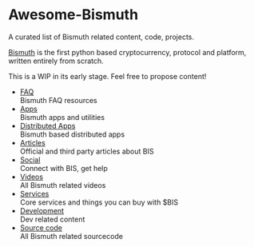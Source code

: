 # Awesome-Bismuth
A curated list of Bismuth related content, code, projects.

[Bismuth](http://bismuth.cz) is the first python based cryptocurrency, protocol and platform, written entirely from scratch.

This is a WIP in its early stage. Feel free to propose content!


* [FAQ](https://github.com/bismuthfoundation/Awesome-Bismuth/blob/master/FAQ_Help.md)  
  Bismuth FAQ resources
* [Apps](https://github.com/bismuthfoundation/Awesome-Bismuth/blob/master/Apps.md)  
  Bismuth apps and utilities
* [Distributed Apps](https://github.com/bismuthfoundation/Awesome-Bismuth/blob/master/DApps.md)  
  Bismuth based distributed apps
* [Articles](https://github.com/bismuthfoundation/Awesome-Bismuth/blob/master/Articles.md)  
  Official and third party articles about BIS
* [Social](https://github.com/bismuthfoundation/Awesome-Bismuth/blob/master/Social.md)  
  Connect with BIS, get help
* [Videos](https://github.com/bismuthfoundation/Awesome-Bismuth/blob/master/Videos.md)  
  All Bismuth related videos  
* [Services](https://github.com/bismuthfoundation/Awesome-Bismuth/blob/master/Services.md)  
  Core services and things you can buy with $BIS
* [Development](https://github.com/bismuthfoundation/Awesome-Bismuth/blob/master/Dev.md)  
  Dev related content
* [Source code](https://github.com/bismuthfoundation/Awesome-Bismuth/blob/master/SourceCode.md)  
  All Bismuth related sourcecode
